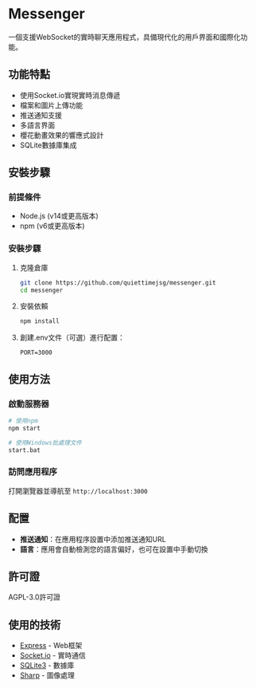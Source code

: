 # Messenger

一個支援WebSocket的實時聊天應用程式，具備現代化的用戶界面和國際化功能。

## 功能特點

- 使用Socket.io實現實時消息傳遞
- 檔案和圖片上傳功能
- 推送通知支援
- 多語言界面
- 櫻花動畫效果的響應式設計
- SQLite數據庫集成

## 安裝步驟

### 前提條件
- Node.js (v14或更高版本)
- npm (v6或更高版本)

### 安裝步驟
1. 克隆倉庫
   ```bash
   git clone https://github.com/quiettimejsg/messenger.git
   cd messenger
   ```

2. 安裝依賴
   ```bash
   npm install
   ```

3. 創建.env文件（可選）進行配置：
   ```
   PORT=3000
   ```

## 使用方法

### 啟動服務器

```bash
# 使用npm
npm start

# 使用Windows批處理文件
start.bat
```

### 訪問應用程序
打開瀏覽器並導航至 `http://localhost:3000`

## 配置
- **推送通知**：在應用程序設置中添加推送通知URL
- **語言**：應用會自動檢測您的語言偏好，也可在設置中手動切換

## 許可證
AGPL-3.0許可證

## 使用的技術
- [Express](https://expressjs.com/) - Web框架
- [Socket.io](https://socket.io/) - 實時通信
- [SQLite3](https://www.sqlite.org/) - 數據庫
- [Sharp](https://sharp.pixelplumbing.com/) - 圖像處理